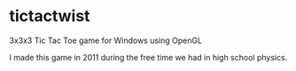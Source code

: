 # tictactwist
3x3x3 Tic Tac Toe game for Windows using OpenGL

I made this game in 2011 during the free time we had in high school physics.
